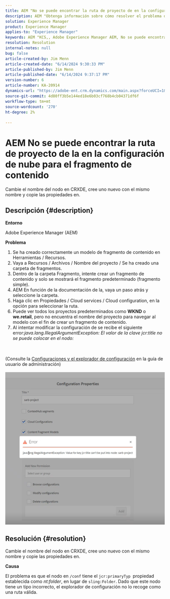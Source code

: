 ```yaml
---
title: AEM "No se puede encontrar la ruta de proyecto de en la configuración de la nube para el fragmento de contenido"
description: AEM "Obtenga información sobre cómo resolver el problema de los casos en los que no puede encontrar una ruta de proyecto en la configuración de la nube para un fragmento de contenido".
solution: Experience Manager
product: Experience Manager
applies-to: "Experience Manager"
keywords: AEM "KCS,, Adobe Experience Manager AEM, No se puede encontrar la ruta del proyecto, Configuración de nube, Fragmento de contenido, Solución de problemas"
resolution: Resolution
internal-notes: null
bug: false
article-created-by: Jim Menn
article-created-date: "6/14/2024 9:30:33 PM"
article-published-by: Jim Menn
article-published-date: "6/14/2024 9:37:17 PM"
version-number: 6
article-number: KA-20914
dynamics-url: "https://adobe-ent.crm.dynamics.com/main.aspx?forceUCI=1&pagetype=entityrecord&etn=knowledgearticle&id=1e8d6e4e-952a-ef11-840a-000d3a5a67ba"
source-git-commit: 4d80ff3b5e144ed18e6b03cf768b4cb04371df6f
workflow-type: tm+mt
source-wordcount: '270'
ht-degree: 2%

---
```


# AEM No se puede encontrar la ruta de proyecto de la en la configuración de nube para el fragmento de contenido


Cambie el nombre del nodo en CRXDE, cree uno nuevo con el mismo nombre y copie las propiedades en.

## Descripción {#description}


<b>Entorno</b>

Adobe Experience Manager (AEM)

<b>Problema</b>

1. Se ha creado correctamente un modelo de fragmento de contenido en Herramientas / Recursos.
2. Vaya a Recursos / Archivos / Nombre del proyecto / Se ha creado una carpeta de fragmentos.
3. Dentro de la carpeta Fragmento, intente crear un fragmento de contenido y solo se mostrará el fragmento predeterminado (fragmento simple).
4. AEM En función de la documentación de la, vaya un paso atrás y seleccione la carpeta.
5. Haga clic en Propiedades / Cloud services / Cloud configuration, en la opción para seleccionar la ruta.
6. Puede ver todos los proyectos predeterminados como <b>WKND</b> o <b>we.retail</b>, pero no encuentra el nombre del proyecto para navegar al modelo con el fin de crear un fragmento de contenido.
7. Al intentar modificar la configuración de se recibe el siguiente error:*java.lang.IllegalArgumentException: El valor de la clave jcr:title no se puede colocar en el nodo:*

<br><br>(Consulte la [Configuraciones y el explorador de configuración](https://experienceleague.adobe.com/docs/experience-manager-65/administering/introduction/configurations.html?lang=en) en la guía de usuario de administración)<br><br>![](assets/___208d6e4e-952a-ef11-840a-000d3a5a67ba___.png)<br>

## Resolución {#resolution}


Cambie el nombre del nodo en CRXDE, cree uno nuevo con el mismo nombre y copie las propiedades en.

<b>Causa</b>

El problema es que el nodo en `/conf` tiene el `jcr:primaryTyp `propiedad establecida como *nt:folder*, en lugar de `sling:Folder`.
Dado que este nodo tiene un tipo incorrecto, el explorador de configuración no lo recoge como una ruta válida.
